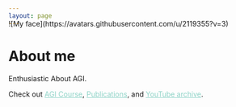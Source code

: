```yaml
---
layout: page
---
```


<span style="display:block; margin-top:-30px;">
![My face](https://avatars.githubusercontent.com/u/2119355?v=3)
</span>


# About me

Enthusiastic About AGI.

Check out
<a style="color:#8dd3c7" href="/didactics.html">AGI Course</a>,
<a style="color:#8dd3c7" href="/twitter.html">Publications</a>, and
<a style="color:#8dd3c7" href="/youtube.html">YouTube archive</a>.
